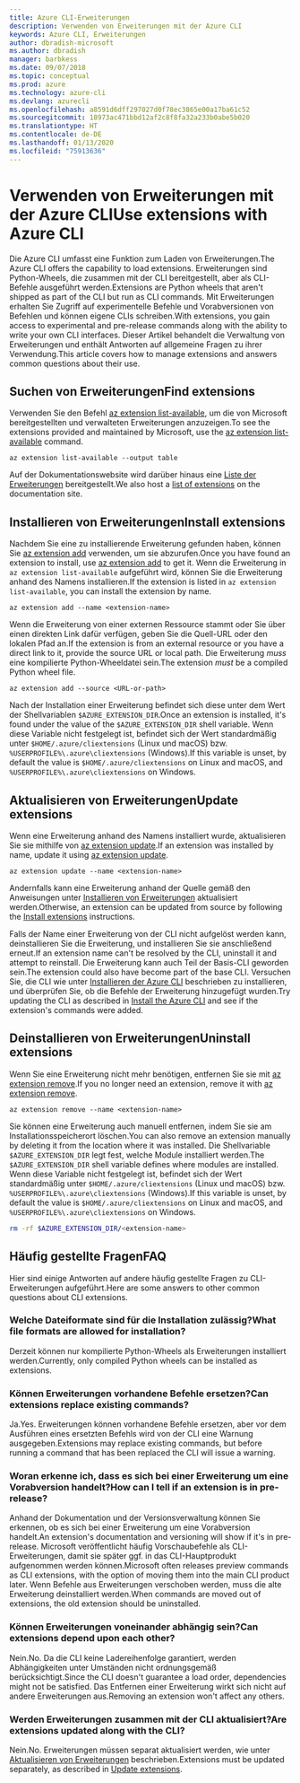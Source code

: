 ```yaml
---
title: Azure CLI-Erweiterungen
description: Verwenden von Erweiterungen mit der Azure CLI
keywords: Azure CLI, Erweiterungen
author: dbradish-microsoft
ms.author: dbradish
manager: barbkess
ms.date: 09/07/2018
ms.topic: conceptual
ms.prod: azure
ms.technology: azure-cli
ms.devlang: azurecli
ms.openlocfilehash: a8591d6dff297027d0f78ec3865e00a17ba61c52
ms.sourcegitcommit: 18973ac471bbd12af2c8f8fa32a233b0abe5b020
ms.translationtype: HT
ms.contentlocale: de-DE
ms.lasthandoff: 01/13/2020
ms.locfileid: "75913636"
---
```

# <a name="use-extensions-with-azure-cli"></a><span data-ttu-id="d0b43-104">Verwenden von Erweiterungen mit der Azure CLI</span><span class="sxs-lookup"><span data-stu-id="d0b43-104">Use extensions with Azure CLI</span></span> 

<span data-ttu-id="d0b43-105">Die Azure CLI umfasst eine Funktion zum Laden von Erweiterungen.</span><span class="sxs-lookup"><span data-stu-id="d0b43-105">The Azure CLI offers the capability to load extensions.</span></span> <span data-ttu-id="d0b43-106">Erweiterungen sind Python-Wheels, die zusammen mit der CLI bereitgestellt, aber als CLI-Befehle ausgeführt werden.</span><span class="sxs-lookup"><span data-stu-id="d0b43-106">Extensions are Python wheels that aren't shipped as part of the CLI but run as CLI commands.</span></span>
<span data-ttu-id="d0b43-107">Mit Erweiterungen erhalten Sie Zugriff auf experimentelle Befehle und Vorabversionen von Befehlen und können eigene CLIs schreiben.</span><span class="sxs-lookup"><span data-stu-id="d0b43-107">With extensions, you gain access to experimental and pre-release commands along with the ability to write your own CLI interfaces.</span></span> <span data-ttu-id="d0b43-108">Dieser Artikel behandelt die Verwaltung von Erweiterungen und enthält Antworten auf allgemeine Fragen zu ihrer Verwendung.</span><span class="sxs-lookup"><span data-stu-id="d0b43-108">This article covers how to manage extensions and answers common questions about their use.</span></span>

## <a name="find-extensions"></a><span data-ttu-id="d0b43-109">Suchen von Erweiterungen</span><span class="sxs-lookup"><span data-stu-id="d0b43-109">Find extensions</span></span>

<span data-ttu-id="d0b43-110">Verwenden Sie den Befehl [az extension list-available](/cli/azure/extension#az-extension-list-available), um die von Microsoft bereitgestellten und verwalteten Erweiterungen anzuzeigen.</span><span class="sxs-lookup"><span data-stu-id="d0b43-110">To see the extensions provided and maintained by Microsoft, use the [az extension list-available](/cli/azure/extension#az-extension-list-available) command.</span></span>

```azurecli-interactive
az extension list-available --output table
```

<span data-ttu-id="d0b43-111">Auf der Dokumentationswebsite wird darüber hinaus eine [Liste der Erweiterungen](azure-cli-extensions-list.md) bereitgestellt.</span><span class="sxs-lookup"><span data-stu-id="d0b43-111">We also host a [list of extensions](azure-cli-extensions-list.md) on the documentation site.</span></span>

## <a name="install-extensions"></a><span data-ttu-id="d0b43-112">Installieren von Erweiterungen</span><span class="sxs-lookup"><span data-stu-id="d0b43-112">Install extensions</span></span>

<span data-ttu-id="d0b43-113">Nachdem Sie eine zu installierende Erweiterung gefunden haben, können Sie [az extension add](https://docs.microsoft.com/cli/azure/extension#az-extension-add) verwenden, um sie abzurufen.</span><span class="sxs-lookup"><span data-stu-id="d0b43-113">Once you have found an extension to install, use [az extension add](https://docs.microsoft.com/cli/azure/extension#az-extension-add) to get it.</span></span> <span data-ttu-id="d0b43-114">Wenn die Erweiterung in `az extension list-available` aufgeführt wird, können Sie die Erweiterung anhand des Namens installieren.</span><span class="sxs-lookup"><span data-stu-id="d0b43-114">If the extension is listed in `az extension list-available`, you can install the extension by name.</span></span>

```azurecli-interactive
az extension add --name <extension-name>
```

<span data-ttu-id="d0b43-115">Wenn die Erweiterung von einer externen Ressource stammt oder Sie über einen direkten Link dafür verfügen, geben Sie die Quell-URL oder den lokalen Pfad an.</span><span class="sxs-lookup"><span data-stu-id="d0b43-115">If the extension is from an external resource or you have a direct link to it, provide the source URL or local path.</span></span> <span data-ttu-id="d0b43-116">Die Erweiterung _muss_ eine kompilierte Python-Wheeldatei sein.</span><span class="sxs-lookup"><span data-stu-id="d0b43-116">The extension _must_ be a compiled Python wheel file.</span></span>

```azurecli-interactive
az extension add --source <URL-or-path>
```

<span data-ttu-id="d0b43-117">Nach der Installation einer Erweiterung befindet sich diese unter dem Wert der Shellvariablen `$AZURE_EXTENSION_DIR`.</span><span class="sxs-lookup"><span data-stu-id="d0b43-117">Once an extension is installed, it's found under the value of the `$AZURE_EXTENSION_DIR` shell variable.</span></span> <span data-ttu-id="d0b43-118">Wenn diese Variable nicht festgelegt ist, befindet sich der Wert standardmäßig unter `$HOME/.azure/cliextensions` (Linux und macOS) bzw. `%USERPROFILE%\.azure\cliextensions` (Windows).</span><span class="sxs-lookup"><span data-stu-id="d0b43-118">If this variable is unset, by default the value is `$HOME/.azure/cliextensions` on Linux and macOS, and `%USERPROFILE%\.azure\cliextensions` on Windows.</span></span>

## <a name="update-extensions"></a><span data-ttu-id="d0b43-119">Aktualisieren von Erweiterungen</span><span class="sxs-lookup"><span data-stu-id="d0b43-119">Update extensions</span></span>

<span data-ttu-id="d0b43-120">Wenn eine Erweiterung anhand des Namens installiert wurde, aktualisieren Sie sie mithilfe von [az extension update](https://docs.microsoft.com/cli/azure/extension#az-extension-update).</span><span class="sxs-lookup"><span data-stu-id="d0b43-120">If an extension was installed by name, update it using [az extension update](https://docs.microsoft.com/cli/azure/extension#az-extension-update).</span></span>

```azurecli-interactive
az extension update --name <extension-name>
```

<span data-ttu-id="d0b43-121">Andernfalls kann eine Erweiterung anhand der Quelle gemäß den Anweisungen unter [Installieren von Erweiterungen](#install-extensions) aktualisiert werden.</span><span class="sxs-lookup"><span data-stu-id="d0b43-121">Otherwise, an extension can be updated from source by following the [Install extensions](#install-extensions) instructions.</span></span>

<span data-ttu-id="d0b43-122">Falls der Name einer Erweiterung von der CLI nicht aufgelöst werden kann, deinstallieren Sie die Erweiterung, und installieren Sie sie anschließend erneut.</span><span class="sxs-lookup"><span data-stu-id="d0b43-122">If an extension name can't be resolved by the CLI, uninstall it and attempt to reinstall.</span></span> <span data-ttu-id="d0b43-123">Die Erweiterung kann auch Teil der Basis-CLI geworden sein.</span><span class="sxs-lookup"><span data-stu-id="d0b43-123">The extension could also have become part of the base CLI.</span></span>
<span data-ttu-id="d0b43-124">Versuchen Sie, die CLI wie unter [Installieren der Azure CLI](install-azure-cli.md) beschrieben zu installieren, und überprüfen Sie, ob die Befehle der Erweiterung hinzugefügt wurden.</span><span class="sxs-lookup"><span data-stu-id="d0b43-124">Try updating the CLI as described in [Install the Azure CLI](install-azure-cli.md) and see if the extension's commands were added.</span></span>

## <a name="uninstall-extensions"></a><span data-ttu-id="d0b43-125">Deinstallieren von Erweiterungen</span><span class="sxs-lookup"><span data-stu-id="d0b43-125">Uninstall extensions</span></span>

<span data-ttu-id="d0b43-126">Wenn Sie eine Erweiterung nicht mehr benötigen, entfernen Sie sie mit [az extension remove](https://docs.microsoft.com/cli/azure/extension#az-extension-remove).</span><span class="sxs-lookup"><span data-stu-id="d0b43-126">If you no longer need an extension, remove it with [az extension remove](https://docs.microsoft.com/cli/azure/extension#az-extension-remove).</span></span>

```azurecli-interactive
az extension remove --name <extension-name>
```

<span data-ttu-id="d0b43-127">Sie können eine Erweiterung auch manuell entfernen, indem Sie sie am Installationsspeicherort löschen.</span><span class="sxs-lookup"><span data-stu-id="d0b43-127">You can also remove an extension manually by deleting it from the location where it was installed.</span></span> <span data-ttu-id="d0b43-128">Die Shellvariable `$AZURE_EXTENSION_DIR` legt fest, welche Module installiert werden.</span><span class="sxs-lookup"><span data-stu-id="d0b43-128">The `$AZURE_EXTENSION_DIR` shell variable defines where modules are installed.</span></span>
<span data-ttu-id="d0b43-129">Wenn diese Variable nicht festgelegt ist, befindet sich der Wert standardmäßig unter `$HOME/.azure/cliextensions` (Linux und macOS) bzw. `%USERPROFILE%\.azure\cliextensions` (Windows).</span><span class="sxs-lookup"><span data-stu-id="d0b43-129">If this variable is unset, by default the value is `$HOME/.azure/cliextensions` on Linux and macOS, and `%USERPROFILE%\.azure\cliextensions` on Windows.</span></span>

```bash
rm -rf $AZURE_EXTENSION_DIR/<extension-name>
```

## <a name="faq"></a><span data-ttu-id="d0b43-130">Häufig gestellte Fragen</span><span class="sxs-lookup"><span data-stu-id="d0b43-130">FAQ</span></span>

<span data-ttu-id="d0b43-131">Hier sind einige Antworten auf andere häufig gestellte Fragen zu CLI-Erweiterungen aufgeführt.</span><span class="sxs-lookup"><span data-stu-id="d0b43-131">Here are some answers to other common questions about CLI extensions.</span></span>

### <a name="what-file-formats-are-allowed-for-installation"></a><span data-ttu-id="d0b43-132">Welche Dateiformate sind für die Installation zulässig?</span><span class="sxs-lookup"><span data-stu-id="d0b43-132">What file formats are allowed for installation?</span></span>

<span data-ttu-id="d0b43-133">Derzeit können nur kompilierte Python-Wheels als Erweiterungen installiert werden.</span><span class="sxs-lookup"><span data-stu-id="d0b43-133">Currently, only compiled Python wheels can be installed as extensions.</span></span>

### <a name="can-extensions-replace-existing-commands"></a><span data-ttu-id="d0b43-134">Können Erweiterungen vorhandene Befehle ersetzen?</span><span class="sxs-lookup"><span data-stu-id="d0b43-134">Can extensions replace existing commands?</span></span>

<span data-ttu-id="d0b43-135">Ja.</span><span class="sxs-lookup"><span data-stu-id="d0b43-135">Yes.</span></span> <span data-ttu-id="d0b43-136">Erweiterungen können vorhandene Befehle ersetzen, aber vor dem Ausführen eines ersetzten Befehls wird von der CLI eine Warnung ausgegeben.</span><span class="sxs-lookup"><span data-stu-id="d0b43-136">Extensions may replace existing commands, but before running a command that has been replaced the CLI will issue a warning.</span></span>

### <a name="how-can-i-tell-if-an-extension-is-in-pre-release"></a><span data-ttu-id="d0b43-137">Woran erkenne ich, dass es sich bei einer Erweiterung um eine Vorabversion handelt?</span><span class="sxs-lookup"><span data-stu-id="d0b43-137">How can I tell if an extension is in pre-release?</span></span>

<span data-ttu-id="d0b43-138">Anhand der Dokumentation und der Versionsverwaltung können Sie erkennen, ob es sich bei einer Erweiterung um eine Vorabversion handelt.</span><span class="sxs-lookup"><span data-stu-id="d0b43-138">An extension's documentation and versioning will show if it's in pre-release.</span></span> <span data-ttu-id="d0b43-139">Microsoft veröffentlicht häufig Vorschaubefehle als CLI-Erweiterungen, damit sie später ggf. in das CLI-Hauptprodukt aufgenommen werden können.</span><span class="sxs-lookup"><span data-stu-id="d0b43-139">Microsoft often releases preview commands as CLI extensions, with the option of moving them into the main CLI product later.</span></span> <span data-ttu-id="d0b43-140">Wenn Befehle aus Erweiterungen verschoben werden, muss die alte Erweiterung deinstalliert werden.</span><span class="sxs-lookup"><span data-stu-id="d0b43-140">When commands are moved out of extensions, the old extension should be uninstalled.</span></span> 

### <a name="can-extensions-depend-upon-each-other"></a><span data-ttu-id="d0b43-141">Können Erweiterungen voneinander abhängig sein?</span><span class="sxs-lookup"><span data-stu-id="d0b43-141">Can extensions depend upon each other?</span></span>

<span data-ttu-id="d0b43-142">Nein.</span><span class="sxs-lookup"><span data-stu-id="d0b43-142">No.</span></span> <span data-ttu-id="d0b43-143">Da die CLI keine Ladereihenfolge garantiert, werden Abhängigkeiten unter Umständen nicht ordnungsgemäß berücksichtigt.</span><span class="sxs-lookup"><span data-stu-id="d0b43-143">Since the CLI doesn't guarantee a load order, dependencies might not be satisfied.</span></span> <span data-ttu-id="d0b43-144">Das Entfernen einer Erweiterung wirkt sich nicht auf andere Erweiterungen aus.</span><span class="sxs-lookup"><span data-stu-id="d0b43-144">Removing an extension won't affect any others.</span></span>

### <a name="are-extensions-updated-along-with-the-cli"></a><span data-ttu-id="d0b43-145">Werden Erweiterungen zusammen mit der CLI aktualisiert?</span><span class="sxs-lookup"><span data-stu-id="d0b43-145">Are extensions updated along with the CLI?</span></span>

<span data-ttu-id="d0b43-146">Nein.</span><span class="sxs-lookup"><span data-stu-id="d0b43-146">No.</span></span> <span data-ttu-id="d0b43-147">Erweiterungen müssen separat aktualisiert werden, wie unter [Aktualisieren von Erweiterungen](#update-extensions) beschrieben.</span><span class="sxs-lookup"><span data-stu-id="d0b43-147">Extensions must be updated separately, as described in [Update extensions](#update-extensions).</span></span>
